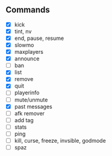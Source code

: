## Commands
- [x] kick
- [x] tint, nv
- [x] end, pause, resume
- [x] slowmo
- [x] maxplayers
- [x] announce
- [ ] ban
- [x] list
- [x] remove
- [x] quit
- [ ] playerinfo
- [ ] mute/unmute
- [x] past messages
- [ ] afk remover
- [ ] add tag
- [ ] stats
- [ ] ping
- [ ] kill, curse, freeze, invsible, godmode
- [ ] spaz
